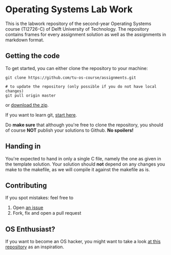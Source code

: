 # Operating Systems Lab Work

This is the labwork repository of the second-year Operating Systems course (TI2726-C) of Delft University of Technology.
The repository contains frames for every assignment solution as well as the assignments in markdown format.

## Getting the code

To get started, you can either clone the repository to your machine:

    git clone https://github.com/tu-os-course/assignments.git
    
    # to update the repository (only possible if you do not have local changes)
    git pull origin master
    
or [download the zip](https://github.com/tu-os-course/assignments/archive/master.zip).

If you want to learn git, [start here](https://try.github.io/levels/1/challenges/1).

Do **make sure** that although you're free to clone the repository, you should of course **NOT** publish your solutions to Github.
**No spoilers!**

## Handing in

You're expected to hand in only a single C file, namely the one as given in the template solution.
Your solution should **not** depend on any changes you make to the makefile, as we will compile it against the makefile as is.

## Contributing

If you spot mistakes: feel free to

1. Open [an issue](https://github.com/tu-os-course/assignments/issues/new)
2. Fork, fix and open a pull request


## OS Enthusiast?

If you want to become an OS hacker, you might want to take a look [at this repository](https://github.com/tu-os-course/bare-pi)
as an inspiration.
